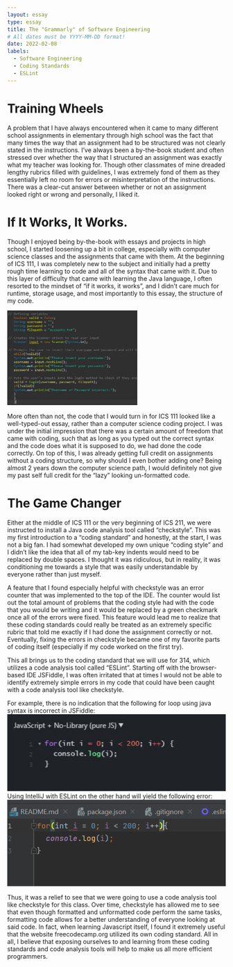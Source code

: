 ```yaml
---
layout: essay
type: essay
title: The "Grammarly" of Software Engineering
# All dates must be YYYY-MM-DD format!
date: 2022-02-08
labels:
  - Software Engineering
  - Coding Standards
  - ESLint
---
```




# Training Wheels

A problem that I have always encountered when it came to many different school assignments in elementary through high school was the fact that many times the way that an assignment had to be structured was not clearly stated in the instructions. I’ve always been a by-the-book student and often stressed over whether the way that I structured an assignment was exactly what my teacher was looking for. Though other classmates of mine dreaded lengthy rubrics filled with guidelines, I was extremely fond of them as they essentially left no room for errors or misinterpretation of the instructions. There was a clear-cut answer between whether or not an assignment looked right or wrong and personally, I liked it.

 
# If It Works, It Works.

Though I enjoyed being by-the-book with essays and projects in high school, I started loosening up a bit in college, especially with computer science classes and the assignments that came with them. At the beginning of ICS 111, I was completely new to the subject and initially had a pretty rough time learning to code and all of the syntax that came with it. Due to this layer of difficulty that came with learning the Java language, I often resorted to the mindset of “if it works, it works”, and I didn’t care much for runtime, storage usage, and most importantly to this essay, the structure of my code.

<img class="ui medium right floated image" src="../images/Spaghetti Code.JPG" width = "300">

More often than not, the code that I would turn in for ICS 111 looked like a well-typed-out essay, rather than a computer science coding project. I was under the initial impression that there was a certain amount of freedom that came with coding, such that as long as you typed out the correct syntax and the code does what it is supposed to do, we had done the code correctly. On top of this, I was already getting full credit on assignments without a coding structure, so why should I even bother adding one?  Being almost 2 years down the computer science path, I would definitely not give my past self full credit for the “lazy” looking un-formatted code.

# The Game Changer

Either at the middle of ICS 111 or the very beginning of ICS 211, we were instructed to install a Java code analysis tool called “checkstyle”. This was my first introduction to a “coding standard” and honestly, at the start, I was not a big fan. I had somewhat developed my own unique “coding style” and I didn’t like the idea that all of my tab-key indents would need to be replaced by double spaces. I thought it was ridiculous, but in reality, it was conditioning me towards a style that was easily understandable by everyone rather than just myself.

A feature that I found especially helpful with checkstyle was an error counter that was implemented to the top of the IDE. The counter would list out the total amount of problems that the coding style had with the code that you would be writing and it would be replaced by a green checkmark once all of the errors were fixed. This feature would lead me to realize that these coding standards could really be treated as an extremely specific rubric that told me exactly if I had done the assignment correctly or not. Eventually, fixing the errors in checkstyle became one of my favorite parts of coding itself (especially if my code worked on the first try).

This all brings us to the coding standard that we will use for 314, which utilizes a code analysis tool called “ESLint”. Starting off with the browser-based IDE JSFiddle, I was often irritated that at times I would not be able to identify extremely simple errors in my code that could have been caught with a code analysis tool like checkstyle. 

For example, there is no indication that the following for loop using java syntax is incorrect in JSFiddle: 
<img class="ui medium image" src="../images/JSFiddle.JPG" width = "600">
Using IntelliJ with ESLint on the other hand will yield the following error:
<img class="ui medium image" src="../images/SS.png" width = "600">

Thus, it was a relief to see that we were going to use a code analysis tool like checkstyle for this class. Over time, checkstyle has allowed me to see that even though formatted and unformatted code perform the same tasks, formatting code allows for a better understanding of everyone looking at said code. In fact, when learning Javascript itself, I found it extremely useful that the website freecodecamp.org utilized its own coding standard. All in all, I believe that exposing ourselves to and learning from these coding standards and code analysis tools will help to make us all more efficient programmers.

